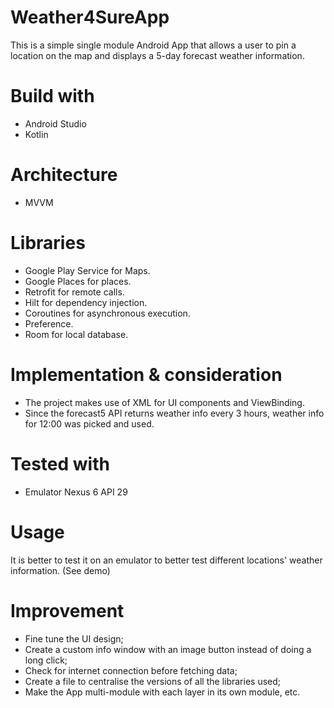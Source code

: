 # Weather4SureApp
This is a simple single module Android App that allows a user to pin a location on the map and displays a 5-day forecast weather information.

# Build with
- Android Studio
- Kotlin

# Architecture
- MVVM

# Libraries
- Google Play Service for Maps.
- Google Places for places.
- Retrofit for remote calls.
- Hilt for dependency injection.
- Coroutines for asynchronous execution.
- Preference.
- Room for local database.

# Implementation & consideration
- The project makes use of XML for UI components and ViewBinding.
- Since the forecast5 API returns weather info every 3 hours, weather info for 12:00 was picked and used.

# Tested with
- Emulator Nexus 6 API 29

# Usage
It is better to test it on an emulator to better test different locations' weather information. (See demo)

# Improvement
- Fine tune the UI design;
- Create a custom info window with an image button instead of doing a long click;
- Check for internet connection before fetching data;
- Create a file to centralise the versions of all the libraries used;
- Make the App multi-module with each layer in its own module, etc.